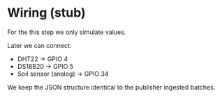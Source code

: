 # Wiring (stub)

For the this step we only simulate values.

Later we can connect:

- DHT22 → GPIO 4
- DS18B20 → GPIO 5
- Soil sensor (analog) → GPIO 34

We keep the JSON structure identical to the publisher ingested batches.
